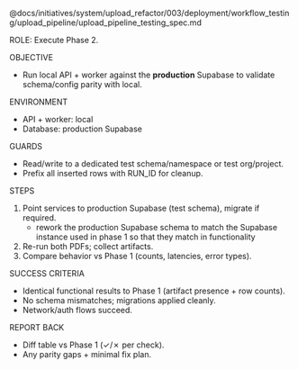 @docs/initiatives/system/upload_refactor/003/deployment/workflow_testing/upload_pipeline/upload_pipeline_testing_spec.md

ROLE: Execute Phase 2.

OBJECTIVE
- Run local API + worker against the **production** Supabase to validate schema/config parity with local.

ENVIRONMENT
- API + worker: local
- Database: production Supabase

GUARDS
- Read/write to a dedicated test schema/namespace or test org/project.
- Prefix all inserted rows with RUN_ID for cleanup.

STEPS
1) Point services to production Supabase (test schema), migrate if required.
    - rework the production Supabase schema to match the Supabase instance used in phase 1 so that they match in functionality
2) Re-run both PDFs; collect artifacts.
3) Compare behavior vs Phase 1 (counts, latencies, error types).

SUCCESS CRITERIA
- Identical functional results to Phase 1 (artifact presence + row counts).
- No schema mismatches; migrations applied cleanly.
- Network/auth flows succeed.

REPORT BACK
- Diff table vs Phase 1 (✓/✗ per check).
- Any parity gaps + minimal fix plan.